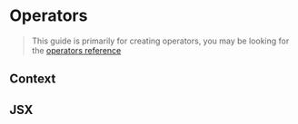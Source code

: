# Operators

> This guide is primarily for creating operators, you may be looking for the [operators reference](../reference/operators.md)


## Context

## JSX
